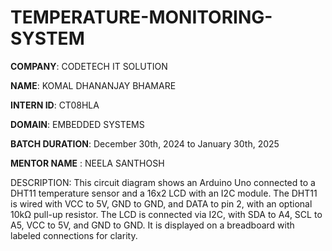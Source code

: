 # TEMPERATURE-MONITORING-SYSTEM

**COMPANY**: CODETECH IT SOLUTION

**NAME**: KOMAL DHANANJAY BHAMARE

**INTERN ID**: CT08HLA

**DOMAIN**: EMBEDDED SYSTEMS

**BATCH DURATION**: December 30th, 2024 to January 30th, 2025

**MENTOR NAME** : NEELA SANTHOSH

DESCRIPTION:
This circuit diagram shows an Arduino Uno connected to a DHT11 temperature sensor and a 16x2 LCD with an I2C module. The DHT11 is wired with VCC to 5V, GND to GND, and DATA to pin 2, with an optional 10kΩ pull-up resistor. The LCD is connected via I2C, with SDA to A4, SCL to A5, VCC to 5V, and GND to GND. It is displayed on a breadboard with labeled connections for clarity.
